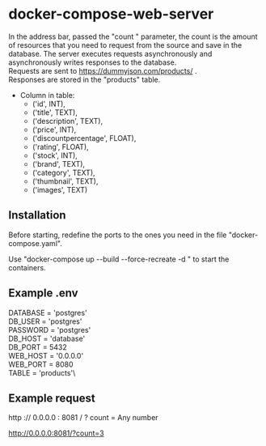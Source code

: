 # docker-compose-web-server
In the address bar, passed the "count " parameter, the count is the amount of resources that you need to request from the source and save in the database. The server executes requests asynchronously and asynchronously writes responses to the database.\
Requests are sent to https://dummyjson.com/products/ . \
Responses are stored in the "products" table.
- Column in table: 
  - ('id', INT),
  - ('title', TEXT),
  - ('description', TEXT),
  - ('price', INT),
  - ('discountpercentage', FLOAT),
  - ('rating', FLOAT),
  - ('stock', INT),
  - ('brand', TEXT),
  - ('category', TEXT),
  - ('thumbnail', TEXT),
  - ('images', TEXT)
## Installation
Before starting, redefine the ports to the ones you need in the file "docker-compose.yaml".

Use "docker-compose up --build --force-recreate -d
" to start the containers.
## Example .env
DATABASE = 'postgres'\
DB_USER = 'postgres'\
PASSWORD = 'postgres'\
DB_HOST = 'database'\
DB_PORT = 5432\
WEB_HOST = '0.0.0.0'\
WEB_PORT = 8080\
TABLE = 'products'\
## Example request
http :// 0.0.0.0 : 8081 / ? count = Any number

http://0.0.0.0:8081/?count=3

